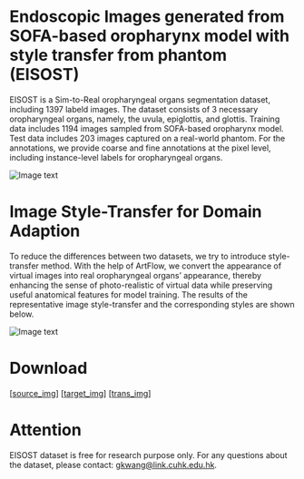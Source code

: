 # Endoscopic Images generated from SOFA-based oropharynx model with style transfer from phantom (EISOST)
EISOST is a Sim-to-Real oropharyngeal organs segmentation dataset, including 1397 labeld images. The dataset consists of 3 necessary oropharyngeal organs, namely, the uvula, epiglottis, and glottis. Training data includes 1194 images sampled from SOFA-based oropharynx model. Test data includes 203 images captured on a real-world phantom. For the annotations, we provide coarse and fine annotations at the pixel level, including instance-level labels for oropharyngeal organs.

![Image text](https://github.com/gkw0010/EISOST-Sim2Real-Dataset-Release/blob/main/Representative_image.png)

# Image Style-Transfer for Domain Adaption
To reduce the differences between two datasets, we try to introduce style-transfer method. With the help of ArtFlow, we convert the appearance of virtual images into real oropharyngeal organs’ appearance, thereby enhancing the sense of photo-realistic of virtual data while preserving useful anatomical features for model training.
The results of the representative image style-transfer and the corresponding styles are shown below.

![Image text](https://github.com/gkw0010/EISOST-Sim2Real-Dataset-Release/blob/main/Style-Transfer.png)

# Download
[[source_img](https://drive.google.com/file/d/1uxFKOOY1Nx-4JfxLQzgSaItIzJA-ULt-/view?usp=share_link)]
[[target_img](https://drive.google.com/file/d/1ZI9vwpyDGuzp0poWIfUKoatWRAOvCoUl/view?usp=share_link)]
[[trans_img](https://drive.google.com/file/d/1ZPi29nl1sgoKsoUO6_ESrMdp8o6GYnHs/view?usp=share_link)]

 # Attention
EISOST dataset is free for research purpose only. For any questions about the dataset, please contact: gkwang@link.cuhk.edu.hk.
